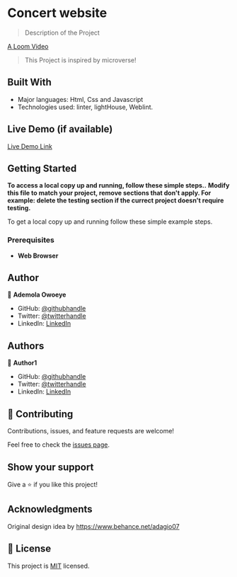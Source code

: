 
# Concert website

> Description of the Project
  
  [A Loom Video](https://www.loom.com/share/701f674fa6944e5e80b422f711a6f954)

> This Project is inspired by microverse!

## Built With

- Major languages: Html, Css and Javascript
- Technologies used: linter, lightHouse, Weblint.

## Live Demo (if available)

[Live Demo Link](https://ademola-coding.github.io/Big-Bang-concert-Website/)


## Getting Started

**To access a  local copy up and running, follow these simple steps..**
**Modify this file to match your project, remove sections that don't apply. For example: delete the testing section if the currect project doesn't require testing.**


To get a local copy up and running follow these simple example steps.

### Prerequisites

- **Web Browser**

## Author

👤 **Ademola Owoeye**

- GitHub: [@githubhandle](https://github.com/Ademola-coding)
- Twitter: [@twitterhandle](https://twitter.com/steady1700)
- LinkedIn: [LinkedIn](https://www.linkedin.com/resume-builder/urn:li:fs_memberResume:27973521/)

## Authors

👤 **Author1**

- GitHub: [@githubhandle](https://github.com/githubhandle)
- Twitter: [@twitterhandle](https://twitter.com/twitterhandle)
- LinkedIn: [LinkedIn](https://linkedin.com/in/linkedinhandle)

## 🤝 Contributing

Contributions, issues, and feature requests are welcome!

Feel free to check the [issues page](../../issues/).

## Show your support

Give a ⭐️ if you like this project!

## Acknowledgments

Original design idea by https://www.behance.net/adagio07

## 📝 License

This project is [MIT](./MIT.md) licensed.
